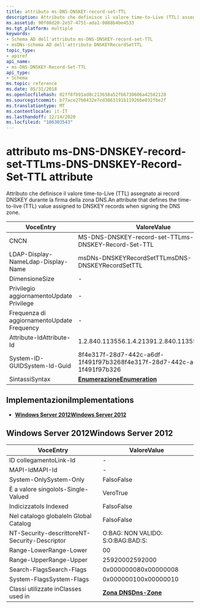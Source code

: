 ```yaml
---
title: attributo ms-DNS-DNSKEY-record-set-TTL
description: Attributo che definisce il valore time-to-Live (TTL) assegnato ai record DNSKEY durante la firma della zona DNS.
ms.assetid: 90f08d20-2e57-4751-ada1-0888b4be4533
ms.tgt_platform: multiple
keywords:
- Schema AD dell'attributo ms-DNS-DNSKEY-record-set-TTL
- msDNs-schema AD dell'attributo DNSKEYRecordSetTTL
topic_type:
- apiref
api_name:
- ms-DNS-DNSKEY-Record-Set-TTL
api_type:
- Schema
ms.topic: reference
ms.date: 05/31/2018
ms.openlocfilehash: 02ff8fb91ad0c213658a52fb6730606a42582128
ms.sourcegitcommit: b77ace27b0432e7cd3863191b11926be032fbe2f
ms.translationtype: MT
ms.contentlocale: it-IT
ms.lasthandoff: 12/14/2020
ms.locfileid: "106303543"
---
```

# <a name="ms-dns-dnskey-record-set-ttl-attribute"></a><span data-ttu-id="436b6-105">attributo ms-DNS-DNSKEY-record-set-TTL</span><span class="sxs-lookup"><span data-stu-id="436b6-105">ms-DNS-DNSKEY-Record-Set-TTL attribute</span></span>

<span data-ttu-id="436b6-106">Attributo che definisce il valore time-to-Live (TTL) assegnato ai record DNSKEY durante la firma della zona DNS.</span><span class="sxs-lookup"><span data-stu-id="436b6-106">An attribute that defines the time-to-live (TTL) value assigned to DNSKEY records when signing the DNS zone.</span></span>



| <span data-ttu-id="436b6-107">Voce</span><span class="sxs-lookup"><span data-stu-id="436b6-107">Entry</span></span> | <span data-ttu-id="436b6-108">Valore</span><span class="sxs-lookup"><span data-stu-id="436b6-108">Value</span></span> |
|-------------------|--------------------------------------|
| <span data-ttu-id="436b6-109">CN</span><span class="sxs-lookup"><span data-stu-id="436b6-109">CN</span></span>                | <span data-ttu-id="436b6-110">MS-DNS-DNSKEY-record-set-TTL</span><span class="sxs-lookup"><span data-stu-id="436b6-110">ms-DNS-DNSKEY-Record-Set-TTL</span></span>         |
| <span data-ttu-id="436b6-111">LDAP-Display-Name</span><span class="sxs-lookup"><span data-stu-id="436b6-111">Ldap-Display-Name</span></span> | <span data-ttu-id="436b6-112">msDNs-DNSKEYRecordSetTTL</span><span class="sxs-lookup"><span data-stu-id="436b6-112">msDNS-DNSKEYRecordSetTTL</span></span>             |
| <span data-ttu-id="436b6-113">Dimensione</span><span class="sxs-lookup"><span data-stu-id="436b6-113">Size</span></span>              | \-                                   |
| <span data-ttu-id="436b6-114">Privilegio aggiornamento</span><span class="sxs-lookup"><span data-stu-id="436b6-114">Update Privilege</span></span>  | \-                                   |
| <span data-ttu-id="436b6-115">Frequenza di aggiornamento</span><span class="sxs-lookup"><span data-stu-id="436b6-115">Update Frequency</span></span>  | \-                                   |
| <span data-ttu-id="436b6-116">Attribute-Id</span><span class="sxs-lookup"><span data-stu-id="436b6-116">Attribute-Id</span></span>      | <span data-ttu-id="436b6-117">1.2.840.113556.1.4.2139</span><span class="sxs-lookup"><span data-stu-id="436b6-117">1.2.840.113556.1.4.2139</span></span>              |
| <span data-ttu-id="436b6-118">System-ID-GUID</span><span class="sxs-lookup"><span data-stu-id="436b6-118">System-Id-Guid</span></span>    | <span data-ttu-id="436b6-119">8f4e317f-28d7-442c-a6df-1f491f97b326</span><span class="sxs-lookup"><span data-stu-id="436b6-119">8f4e317f-28d7-442c-a6df-1f491f97b326</span></span> |
| <span data-ttu-id="436b6-120">Sintassi</span><span class="sxs-lookup"><span data-stu-id="436b6-120">Syntax</span></span>            | [<span data-ttu-id="436b6-121">**Enumerazione**</span><span class="sxs-lookup"><span data-stu-id="436b6-121">**Enumeration**</span></span>](s-enumeration.md) |



## <a name="implementations"></a><span data-ttu-id="436b6-122">Implementazioni</span><span class="sxs-lookup"><span data-stu-id="436b6-122">Implementations</span></span>

-   [<span data-ttu-id="436b6-123">**Windows Server 2012**</span><span class="sxs-lookup"><span data-stu-id="436b6-123">**Windows Server 2012**</span></span>](#windows-server-2012)

## <a name="windows-server-2012"></a><span data-ttu-id="436b6-124">Windows Server 2012</span><span class="sxs-lookup"><span data-stu-id="436b6-124">Windows Server 2012</span></span>



| <span data-ttu-id="436b6-125">Voce</span><span class="sxs-lookup"><span data-stu-id="436b6-125">Entry</span></span> | <span data-ttu-id="436b6-126">Valore</span><span class="sxs-lookup"><span data-stu-id="436b6-126">Value</span></span> |
|------------------------|------------------------------------------|
| <span data-ttu-id="436b6-127">ID collegamento</span><span class="sxs-lookup"><span data-stu-id="436b6-127">Link-Id</span></span>                | \-                                       |
| <span data-ttu-id="436b6-128">MAPI-Id</span><span class="sxs-lookup"><span data-stu-id="436b6-128">MAPI-Id</span></span>                | \-                                       |
| <span data-ttu-id="436b6-129">System-Only</span><span class="sxs-lookup"><span data-stu-id="436b6-129">System-Only</span></span>            | <span data-ttu-id="436b6-130">Falso</span><span class="sxs-lookup"><span data-stu-id="436b6-130">False</span></span>                                    |
| <span data-ttu-id="436b6-131">È a valore singolo</span><span class="sxs-lookup"><span data-stu-id="436b6-131">Is-Single-Valued</span></span>       | <span data-ttu-id="436b6-132">Vero</span><span class="sxs-lookup"><span data-stu-id="436b6-132">True</span></span>                                     |
| <span data-ttu-id="436b6-133">Indicizzato</span><span class="sxs-lookup"><span data-stu-id="436b6-133">Is Indexed</span></span>             | <span data-ttu-id="436b6-134">Falso</span><span class="sxs-lookup"><span data-stu-id="436b6-134">False</span></span>                                    |
| <span data-ttu-id="436b6-135">Nel catalogo globale</span><span class="sxs-lookup"><span data-stu-id="436b6-135">In Global Catalog</span></span>      | <span data-ttu-id="436b6-136">Falso</span><span class="sxs-lookup"><span data-stu-id="436b6-136">False</span></span>                                    |
| <span data-ttu-id="436b6-137">NT-Security-descrittore</span><span class="sxs-lookup"><span data-stu-id="436b6-137">NT-Security-Descriptor</span></span> | <span data-ttu-id="436b6-138">O:BAG: NON VALIDO: S:</span><span class="sxs-lookup"><span data-stu-id="436b6-138">O:BAG:BAD:S:</span></span>                             |
| <span data-ttu-id="436b6-139">Range-Lower</span><span class="sxs-lookup"><span data-stu-id="436b6-139">Range-Lower</span></span>            | <span data-ttu-id="436b6-140">0</span><span class="sxs-lookup"><span data-stu-id="436b6-140">0</span></span>                                        |
| <span data-ttu-id="436b6-141">Range-Upper</span><span class="sxs-lookup"><span data-stu-id="436b6-141">Range-Upper</span></span>            | <span data-ttu-id="436b6-142">2592000</span><span class="sxs-lookup"><span data-stu-id="436b6-142">2592000</span></span>                                  |
| <span data-ttu-id="436b6-143">Search-Flags</span><span class="sxs-lookup"><span data-stu-id="436b6-143">Search-Flags</span></span>           | <span data-ttu-id="436b6-144">0x00000008</span><span class="sxs-lookup"><span data-stu-id="436b6-144">0x00000008</span></span>                               |
| <span data-ttu-id="436b6-145">System-Flags</span><span class="sxs-lookup"><span data-stu-id="436b6-145">System-Flags</span></span>           | <span data-ttu-id="436b6-146">0x00000010</span><span class="sxs-lookup"><span data-stu-id="436b6-146">0x00000010</span></span>                               |
| <span data-ttu-id="436b6-147">Classi utilizzate in</span><span class="sxs-lookup"><span data-stu-id="436b6-147">Classes used in</span></span>        | [<span data-ttu-id="436b6-148">**Zona DNS**</span><span class="sxs-lookup"><span data-stu-id="436b6-148">**Dns-Zone**</span></span>](c-dnszone.md)<br/> |



 

 





